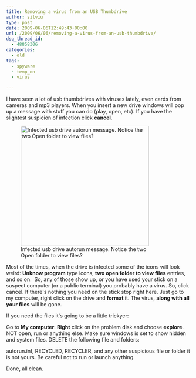```yaml
---
title: Removing a virus from an USB Thumbdrive
author: silviu
type: post
date: 2009-06-06T12:49:43+00:00
url: /2009/06/06/removing-a-virus-from-an-usb-thumbdrive/
dsq_thread_id:
  - 48858306
categories:
  - old
tags:
  - spyware
  - temp_on
  - virus

---
```

I have seen a lot of usb thumbdrives with viruses lately, even cards from cameras and mp3 players. When you insert a new drive windows will pop up a message with stuff you can do (play, open, etc). If you have the slightest suspicion of infection click **cancel**.

<figure id="attachment_241" aria-describedby="caption-attachment-241" style="width: 349px" class="wp-caption alignleft"><img decoding="async" loading="lazy" class="size-full wp-image-241" title="infected_usb_stick_autorun_message" src="http://blog.silviuvulcan.ro/wp-content/uploads/sites/2/2009/06/infected_usb_stick_autorun_message.jpg" alt="Infected usb drive autorun message. Notice the two Open folder to view files?" width="349" height="327" /><figcaption id="caption-attachment-241" class="wp-caption-text">Infected usb drive autorun message. Notice the two Open folder to view files?</figcaption></figure>

Most of the times, when the drive is infected some of the icons will look weird: **Unknow program** type icons, **two open folder to view files** entries, and so on.  So, any of those show up, or you have used your stick on a suspect computer (or a public terminal) you probably have a virus. So, click cancel. If there's nothing you need on the stick stop right here. Just go to my computer, right click on the drive and **format** it. The virus, **along with all your files** will be gone.

If you need the files it's going to be a little trickyer:

Go to **My computer**. **Right** click on the problem disk and choose **explore**. NOT open, run or anything else. Make sure windows is set to show hidden and system files. DELETE the following file and folders:

autorun.inf, RECYCLED, RECYCLER, and any other suspicious file or folder it is not yours. Be careful not to run or launch anything.

Done, all clean.